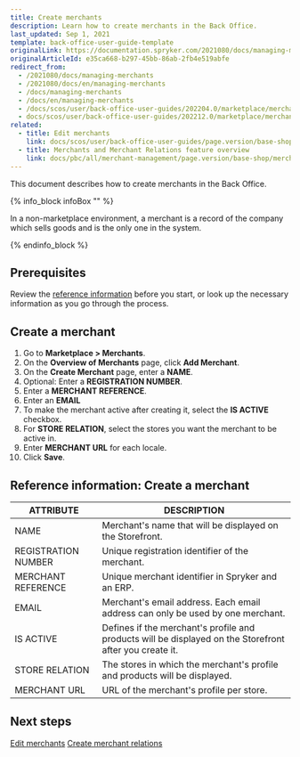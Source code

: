 ```yaml
---
title: Create merchants
description: Learn how to create merchants in the Back Office.
last_updated: Sep 1, 2021
template: back-office-user-guide-template
originalLink: https://documentation.spryker.com/2021080/docs/managing-merchants
originalArticleId: e35ca668-b297-45bb-86ab-2fb4e519abfe
redirect_from:
  - /2021080/docs/managing-merchants
  - /2021080/docs/en/managing-merchants
  - /docs/managing-merchants
  - /docs/en/managing-merchants
  - /docs/scos/user/back-office-user-guides/202204.0/marketplace/merchants-and-merchant-relations/managing-merchants.html
  - docs/scos/user/back-office-user-guides/202212.0/marketplace/merchants/create-merchants.html
related:
  - title: Edit merchants
    link: docs/scos/user/back-office-user-guides/page.version/base-shop/manage-in-the-back-office/edit-merchants.html
  - title: Merchants and Merchant Relations feature overview
    link: docs/pbc/all/merchant-management/page.version/base-shop/merchant-b2b-contracts-feature-overview.html
---
```


This document describes how to create merchants in the Back Office.


{% info_block infoBox "" %}

In a non-marketplace environment, a merchant is a record of the company which sells goods and is the only one in the system.

{% endinfo_block %}


## Prerequisites

Review the [reference information](#reference-information-create-a-merchant) before you start, or look up the necessary information as you go through the process.

## Create a merchant

1. Go to **Marketplace&nbsp;<span aria-label="and then">></span> Merchants**.
2. On the **Overview of Merchants** page, click **Add Merchant**.
3. On the **Create Merchant** page, enter a **NAME**.
4. Optional: Enter a **REGISTRATION NUMBER**.
5. Enter a **MERCHANT REFERENCE**.
6. Enter an **EMAIL**
7. To make the merchant active after creating it, select the **IS ACTIVE** checkbox.
8. For **STORE RELATION**, select the stores you want the merchant to be active in.
9. Enter **MERCHANT URL** for each locale.
10. Click **Save**.

## Reference information: Create a merchant

| ATTRIBUTE | DESCRIPTION  |
| --- | --- |
| NAME | Merchant's name that will be displayed on the Storefront.  |
| REGISTRATION NUMBER | Unique registration identifier of the merchant. |
| MERCHANT REFERENCE | Unique merchant identifier in Spryker and an ERP. |
| EMAIL | Merchant's email address. Each email address can only be used by one merchant.  |
| IS ACTIVE | Defines if the merchant's profile and products will be displayed on the Storefront after you create it. |
| STORE RELATION | The stores in which the merchant's profile and products will be displayed. |
| MERCHANT URL | URL of the merchant's profile per store.  |

## Next steps

[Edit merchants](/docs/scos/user/back-office-user-guides/{{page.version}}/base-shop/manage-in-the-back-office/edit-merchants.html)
[Create merchant relations](/docs/scos/user/back-office-user-guides/{{page.version}}/base-shop/manage-in-the-back-office/create-merchant-relations.html)
